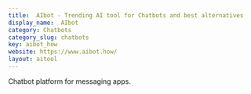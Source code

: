 ```yaml
---
title:  AIbot - Trending AI tool for Chatbots and best alternatives
display_name:  AIbot
category: Chatbots
category_slug: chatbots
key: aibot_how
website: https://www.aibot.how/
layout: aitool
---
```


Chatbot platform for messaging apps.
